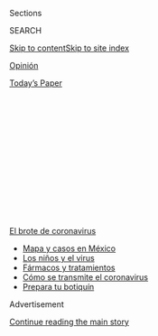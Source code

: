 <div id="app">

<div>

<div>

<div>

<div class="NYTAppHideMasthead css-1q2w90k e1suatyy0">

<div class="section css-ui9rw0 e1suatyy2">

<div class="css-eph4ug er09x8g0">

<div class="css-6n7j50">

</div>

<span class="css-1dv1kvn">Sections</span>

<div class="css-10488qs">

<span class="css-1dv1kvn">SEARCH</span>

</div>

[Skip to content](#site-content)[Skip to site index](#site-index)

</div>

<div id="masthead-section-label" class="css-1wr3we4 eaxe0e00">

[Opinión](https://www.nytimes.com/es/section/opinion)

</div>

<div class="css-10698na e1huz5gh0">

</div>

</div>

<div id="masthead-bar-one" class="section hasLinks css-15hmgas e1csuq9d3">

<div class="css-uqyvli e1csuq9d0">

</div>

<div class="css-1uqjmks e1csuq9d1">

</div>

<div class="css-9e9ivx">

[](https://myaccount.nytimes.com/auth/login?response_type=cookie&client_id=vi)

</div>

<div class="css-1bvtpon e1csuq9d2">

[Today’s Paper](https://www.nytimes.com/section/todayspaper)

</div>

</div>

</div>

</div>

<div data-aria-hidden="false">

<div id="site-content" role="main">

<div>

<div class="css-1aor85t" style="opacity:0.000000001;z-index:-1;visibility:hidden">

<div class="css-1hqnpie">

<div class="css-epjblv">

<span class="css-17xtcya">[Opinión](/es/section/opinion)</span><span class="css-x15j1o">|</span><span class="css-fwqvlz">La
pandemia podría empeorar y por eso debemos actuar ahora</span>

</div>

<div class="css-k008qs">

<div class="css-1iwv8en">

<span class="css-18z7m18"></span>

<div>

</div>

</div>

<span class="css-1n6z4y">https://nyti.ms/3evhPkM</span>

<div class="css-1705lsu">

<div class="css-4xjgmj">

<div class="css-4skfbu" role="toolbar" data-aria-label="Social Media Share buttons, Save button, and Comments Panel with current comment count" data-testid="share-tools">

  - 
  - 
  - 
  - 
    
    <div class="css-6n7j50">
    
    </div>

  - 

</div>

</div>

</div>

</div>

</div>

</div>

<div id="NYT_TOP_BANNER_REGION" class="css-13pd83m">

<div>

<div id="styln-prism-menu-1594831588949" class="section interactive-content interactive-size-medium css-1edisqu">

<div class="css-17ih8de interactive-body">

<div id="scroll-container" class="css-1gj85ro">

[<span class="styln-title-wrap"><span class="css-1pje3qr">El brote
de</span><span class="css-1pje3qr">
coronavirus</span></span>](https://www.nytimes.com/es/spotlight/coronavirus?action=click&pgtype=Article&state=default&region=TOP_BANNER&context=storylines_menu)

  - [Mapa y casos en
    México](https://www.nytimes.com/es/interactive/2020/espanol/america-latina/coronavirus-en-mexico.html?action=click&pgtype=Article&state=default&region=TOP_BANNER&context=storylines_menu)
  - [Los niños y el
    virus](https://www.nytimes.com/es/2020/07/31/espanol/ciencia-y-tecnologia/ninos-contagio-coronavirus.html?action=click&pgtype=Article&state=default&region=TOP_BANNER&context=storylines_menu)
  - [Fármacos y
    tratamientos](https://www.nytimes.com/es/interactive/2020/science/coronavirus-tratamientos-curas.html?action=click&pgtype=Article&state=default&region=TOP_BANNER&context=storylines_menu)
  - [Cómo se transmite el
    coronavirus](https://www.nytimes.com/es/2020/07/06/espanol/ciencia-y-tecnologia/coronavirus-transmision-aire.html?action=click&pgtype=Article&state=default&region=TOP_BANNER&context=storylines_menu)
  - [Prepara tu
    botiquín](https://www.nytimes.com/es/2020/07/14/espanol/estilos-de-vida/botiquin-medicina-coronavirus.html?action=click&pgtype=Article&state=default&region=TOP_BANNER&context=storylines_menu)

</div>

</div>

</div>

</div>

</div>

<div id="top-wrapper" class="css-1sy8kpn">

<div id="top-slug" class="css-l9onyx">

Advertisement

</div>

[Continue reading the main story](#after-top)

<div class="ad top-wrapper" style="text-align:center;height:100%;display:block;min-height:250px">

<div id="top" class="place-ad" data-position="top" data-size-key="top">

</div>

</div>

<div id="after-top">

</div>

</div>

<div>

<div class="css-v5btjw etb61u70">

<div class="css-v05ibm etb61u71">

[Opinión](/es/section/opinion)

</div>

</div>

<div id="sponsor-wrapper" class="css-1hyfx7x">

<div id="sponsor-slug" class="css-19vbshk">

Supported by

</div>

[Continue reading the main story](#after-sponsor)

<div id="sponsor" class="ad sponsor-wrapper" style="text-align:center;height:100%;display:block">

</div>

<div id="after-sponsor">

</div>

</div>

<div class="css-186x18t">

Comentario

</div>

<div class="css-1vkm6nb ehdk2mb0">

# La pandemia podría empeorar y por eso debemos actuar ahora

</div>

Cuando se mezcla ciencia y política, la segunda suele ganar. Estados
Unidos ha probado que esa fórmula no ha funcionado para enfrentar al
coronavirus. Para planear una reapertura completa y segura tenemos que
volver a la ciencia.

<div class="css-79elbk" data-testid="photoviewer-wrapper">

<div class="css-z3e15g" data-testid="photoviewer-wrapper-hidden">

</div>

<div class="css-1a48zt4 ehw59r15" data-testid="photoviewer-children">

![<span class="css-cnj6d5 e1z0qqy90" itemprop="copyrightHolder"><span class="css-1ly73wi e1tej78p0">Credit...</span><span><span>Matt
Chase</span></span></span>](https://static01.nyt.com/images/2020/07/14/opinion/sunday/14barry/14barry-articleLarge.jpg?quality=75&auto=webp&disable=upscale)

</div>

</div>

<div class="css-18e8msd">

<div class="css-vp77d3 epjyd6m0">

<div class="css-1baulvz">

Por <span class="css-1baulvz last-byline" itemprop="name">John M.
Barry</span>

<div class="css-8atqhb">

Es el autor de *The Great Influenza: The Story of the Deadliest Pandemic
in History*.

</div>

</div>

</div>

  - 16 de julio de 2020

  - 
    
    <div class="css-4xjgmj">
    
    <div class="css-d8bdto" role="toolbar" data-aria-label="Social Media Share buttons, Save button, and Comments Panel with current comment count" data-testid="share-tools">
    
      - 
      - 
      - 
      - 
        
        <div class="css-6n7j50">
        
        </div>
    
      - 
    
    </div>
    
    </div>

</div>

<div class="css-mdjrty">

[Read in
English](https://www.nytimes.com/2020/07/14/opinion/coronavirus-shutdown.html "Read in English")

</div>

</div>

<div class="section meteredContent css-1r7ky0e" name="articleBody" itemprop="articleBody">

<div class="css-1fanzo5 StoryBodyCompanionColumn">

<div class="css-53u6y8">

[Regístrate para recibir nuestro
boletín](https://www.nytimes.com/newsletters/el-times) con lo mejor de
The New York Times.

-----

Cuando mezclas ciencia y política, obtienes política. Con el
coronavirus, Estados Unidos ha probado que la política no ha funcionado.
Si queremos planear la reapertura completa tanto de la economía como de
las escuelas de manera segura —lo cual se puede lograr— tenemos que
volver a la ciencia.

Para entender cuán mal está la situación en Estados Unidos y, lo más
importante, qué se puede hacer al respecto, es necesario hacer
comparaciones. En el momento de escribir este artículo,
[Italia](https://www.nytimes.com/interactive/2020/world/coronavirus-maps.html),
que hace unos meses era la imagen de la devastación por el coronavirus y
cuya población es del doble de la de Texas, recientemente ha promediado
alrededor de 200 nuevos casos al día mientras que
[Texas](https://www.nytimes.com/interactive/2020/us/texas-coronavirus-cases.html)
ha tenido más de 9000. Alemania, con una población cuatro veces la de
Florida, ha tenido menos de 400 nuevos casos al día. El 12 de julio,
Florida
[reportó](https://www.nytimes.com/2020/07/12/us/florida-coronavirus-covid-cases.html)
más de 15.300, el total más alto para un solo día de cualquier estado de
Estados Unidos.

La Casa Blanca dice que el país tiene que aprender a vivir con el virus.
Una cosa sería si los nuevos casos ocurrieran al ritmo que suceden en
Italia o Alemania, sin mencionar a Corea del Sur, Australia o Vietnam
(que hasta el momento tiene cero muertes). Pero Estados Unidos tiene la
[tasa de crecimiento más
alta](https://coronavirus.jhu.edu/data/new-cases) de nuevos casos en el
mundo, incluso por encima de Brasil.

Italia, Alemania y decenas de otros países han reabierto casi por
completo, y tenían toda la razón en hacerlo. Todos tomaron el virus en
serio y actuaron de manera decisiva, y continúan haciéndolo: Australia
acaba de emitir multas por un total de 18.000 dólares porque demasiadas
personas asistieron a una fiesta de cumpleaños en una casa.

</div>

</div>

<div class="css-1fanzo5 StoryBodyCompanionColumn">

<div class="css-53u6y8">

En Estados Unidos, los expertos en salud pública estuvieron de acuerdo
prácticamente de manera unánime en que replicar el éxito europeo
requería, primero, mantener el confinamiento hasta que alcanzáramos una
tendencia descendente pronunciada en el número de casos; segundo, lograr
un cumplimiento generalizado de las recomendaciones de salud pública, y,
tercero, crear una fuerza de trabajo de por lo menos 100.000 personas
—algunos expertos consideran que se necesitarían 300.000— para
evaluar, rastrear y aislar casos. En el ámbito nacional, no estamos ni
cerca de cualquiera de esas metas, aunque algunos estados lo
consiguieron y ahora están reabriendo de manera cuidadosa y segura.
Otros estados distaron mucho de lograrlo, pero reabrieron de todos
modos. Ahora vemos los resultados.

Aunque la ciudad de Nueva York acaba de registrar su [primer día en
meses](https://www.npr.org/sections/coronavirus-live-updates/2020/07/13/890427225/nyc-has-its-first-day-in-months-with-no-covid-19-deaths)
sin una muerte por la COVID-19, la [pandemia
crece](https://www.nytimes.com/es/interactive/2020/espanol/mundo/coronavirus-en-estados-unidos.html)
en 39 estados. En el condado de Miami-Dade en Florida, seis hospitales
han llegado al límite de su capacidad. En Houston, donde se desató uno
de los peores brotes en el país, los funcionarios han exhortado al
gobernador a emitir una orden de permanecer en casa.

Como si el crecimiento explosivo en muchos estados no fuera lo
suficientemente malo, también sufrimos las mismas carencias que
afectaron a los hospitales en marzo y abril. En Nueva Orleans, los
suministros para pruebas están tan limitados que un lugar comenzó a
realizar pruebas a las 08:00 de la mañana, pero solo contaba con
suficientes para atender a las personas que ya estaban formadas a las
7:33 de la mañana.

Las pruebas por sí mismas tienen poco efecto sin una infraestructura no
solo para rastrear y contactar a personas posiblemente infectadas, sino
también para atender y apoyar a quienes resulten positivos y deban
aislarse, así como aquellos que deban someterse a una cuarentena
inmediata. Con demasiada frecuencia esto no ha sucedido; en Miami, [solo
el 17 por
ciento](https://miami.cbslocal.com/2020/07/09/mayors-coalition-wants-more-contact-tracers-miami-dade-county/)
de quienes dieron positivo por el coronavirus completaron cuestionarios
para colaborar con el rastreo de contactos, una acción crucial para
disminuir la propagación. Muchos estados ahora tienen tantos casos que
el rastreo de contactos se ha vuelto imposible.

¿Cuál es la solución?

El distanciamiento social, el [lavado de
manos](https://www.nytimes.com/es/2020/03/19/espanol/ciencia-y-tecnologia/como-lavarse-las-manos-coronavirus.html)
y el confinamiento voluntario siguen siendo cruciales. Se ha hecho muy
poco énfasis en la ventilación, que también importa. En áreas públicas,
se pueden instalar luces ultravioletas. Estas cosas reducirán la
propagación, y el presidente Donald Trump finalmente usó un cubrebocas
en público, lo que [podría de alguna manera
despolitizar](https://www.nytimes.com/es/2020/06/11/espanol/opinion/coronavirus-economia-krugman.html)
el asunto. Sin embargo, en este punto, todas estas acciones juntas,
incluso con un cumplimiento generalizado, solo pueden ayudar a reducir
tendencias peligrosas donde están ocurriendo. El virus está demasiado
extendido como para que estas acciones aplanen la curva de manera
rápida.

</div>

</div>

<div class="css-1fanzo5 StoryBodyCompanionColumn">

<div class="css-53u6y8">

Para reabrir las escuelas de la manera más segura, lo que tal vez sea
imposible en algunas instancias, y reiniciar la economía, debemos
reducir el conteo de casos a niveles manejables, hasta alcanzar los
niveles de los países europeos. La amenaza del gobierno de Trump de
retener los fondos federales de las escuelas que no reabran no logrará
ese objetivo. Para hacer eso, solo las medidas decisivas funcionarán en
lugares que experimentan un crecimiento explosivo: como mínimo, fijar
límites incluso en reuniones privadas e imponer cierres selectivos que
deben incluir no solo los lugares obvios como los bares, sino también
las iglesias, que son una fuente bien documentada de propagación a gran
escala.

Dependiendo de las circunstancias locales, eso podría ser insuficiente;
quizá sea necesaria una cuarentena completa como la de abril. Esta
podría ser con base en cada condado, pero las medidas a medias lograrán
poco, excepto evitar que los hospitales se saturen. Las medidas a medias
dejarán la transmisión a un nivel que excederá por mucho aquellos de
diversos países que han logrado contener el virus. Las medidas a medias
causarán que muchos estadounidenses no vivan con el virus, sino que
fallezcan debido a él.

Durante la [pandemia de la influenza
de 1918](https://www.nytimes.com/2020/03/17/opinion/coronavirus-1918-spanish-flu.html),
casi todas las ciudades suspendieron gran parte de sus actividades. El
temor y el cuidado de los familiares enfermos logró el resto; el
ausentismo incluso en la industria bélica excedió el 50 por ciento y
destruyó la economía. Muchas ciudades reabrieron demasiado pronto y
tuvieron que cerrar por segunda vez —en algunos casos, una tercera vez—
y enfrentaron una intensa resistencia. Sin embargo, se salvaron vidas.

Si lo hubiéramos hecho de la manera correcta desde la primera vez, ya
operaríamos a casi el 100 por ciento, las escuelas se alistarían para un
año escolar casi normal, los equipos de fútbol se prepararían para las
prácticas, y decenas de miles de estadounidenses no habrían muerto.

Esta es nuestra segunda oportunidad. No tendremos una tercera. Si no
contenemos el crecimiento de esta pandemia ahora, dentro de algunos
meses, cuando el clima se vuelva frío y obligue a las personas a pasar
más tiempo en interiores, podríamos enfrentar un desastre que haga
lucir minúscula a la situación actual.

[John M. Barry](http://www.johnmbarry.com/index.htm) es profesor en la
Escuela de Salud Pública y Medicina Tropical en la Universidad de Tulane
y el autor de *The Great Influenza: The Story of the Deadliest Pandemic
in History*.

</div>

</div>

<div>

</div>

</div>

<div>

</div>

<div>

</div>

<div>

</div>

<div>

<div id="bottom-wrapper" class="css-1ede5it">

<div id="bottom-slug" class="css-l9onyx">

Advertisement

</div>

[Continue reading the main story](#after-bottom)

<div id="bottom" class="ad bottom-wrapper" style="text-align:center;height:100%;display:block;min-height:90px">

</div>

<div id="after-bottom">

</div>

</div>

</div>

</div>

</div>

## Site Index

<div>

</div>

## Site Information Navigation

  - [© <span>2020</span> <span>The New York Times
    Company</span>](https://help.nytimes.com/hc/en-us/articles/115014792127-Copyright-notice)

<!-- end list -->

  - [NYTCo](https://www.nytco.com/)
  - [Contact
    Us](https://help.nytimes.com/hc/en-us/articles/115015385887-Contact-Us)
  - [Work with us](https://www.nytco.com/careers/)
  - [Advertise](https://nytmediakit.com/)
  - [T Brand Studio](http://www.tbrandstudio.com/)
  - [Your Ad
    Choices](https://www.nytimes.com/privacy/cookie-policy#how-do-i-manage-trackers)
  - [Privacy](https://www.nytimes.com/privacy)
  - [Terms of
    Service](https://help.nytimes.com/hc/en-us/articles/115014893428-Terms-of-service)
  - [Terms of
    Sale](https://help.nytimes.com/hc/en-us/articles/115014893968-Terms-of-sale)
  - [Site Map](https://spiderbites.nytimes.com)
  - [Help](https://help.nytimes.com/hc/en-us)
  - [Subscriptions](https://www.nytimes.com/subscription?campaignId=37WXW)

</div>

</div>

</div>

</div>
